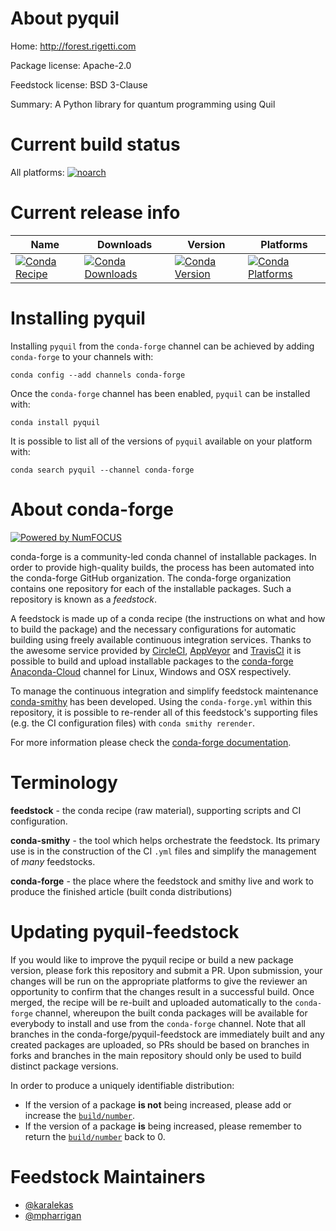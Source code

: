 <!--
# -*- mode: jinja -*-
-->

About pyquil
============

Home: http://forest.rigetti.com

Package license: Apache-2.0

Feedstock license: BSD 3-Clause

Summary: A Python library for quantum programming using Quil



Current build status
====================

All platforms:
[![noarch](https://img.shields.io/circleci/project/github/conda-forge/pyquil-feedstock/master.svg?label=noarch)](https://circleci.com/gh/conda-forge/pyquil-feedstock)

Current release info
====================

| Name | Downloads | Version | Platforms |
| --- | --- | --- | --- |
| [![Conda Recipe](https://img.shields.io/badge/recipe-pyquil-green.svg)](https://anaconda.org/conda-forge/pyquil) | [![Conda Downloads](https://img.shields.io/conda/dn/conda-forge/pyquil.svg)](https://anaconda.org/conda-forge/pyquil) | [![Conda Version](https://img.shields.io/conda/vn/conda-forge/pyquil.svg)](https://anaconda.org/conda-forge/pyquil) | [![Conda Platforms](https://img.shields.io/conda/pn/conda-forge/pyquil.svg)](https://anaconda.org/conda-forge/pyquil) |

Installing pyquil
=================

Installing `pyquil` from the `conda-forge` channel can be achieved by adding `conda-forge` to your channels with:

```
conda config --add channels conda-forge
```

Once the `conda-forge` channel has been enabled, `pyquil` can be installed with:

```
conda install pyquil
```

It is possible to list all of the versions of `pyquil` available on your platform with:

```
conda search pyquil --channel conda-forge
```


About conda-forge
=================

[![Powered by NumFOCUS](https://img.shields.io/badge/powered%20by-NumFOCUS-orange.svg?style=flat&colorA=E1523D&colorB=007D8A)](http://numfocus.org)

conda-forge is a community-led conda channel of installable packages.
In order to provide high-quality builds, the process has been automated into the
conda-forge GitHub organization. The conda-forge organization contains one repository
for each of the installable packages. Such a repository is known as a *feedstock*.

A feedstock is made up of a conda recipe (the instructions on what and how to build
the package) and the necessary configurations for automatic building using freely
available continuous integration services. Thanks to the awesome service provided by
[CircleCI](https://circleci.com/), [AppVeyor](https://www.appveyor.com/)
and [TravisCI](https://travis-ci.org/) it is possible to build and upload installable
packages to the [conda-forge](https://anaconda.org/conda-forge)
[Anaconda-Cloud](https://anaconda.org/) channel for Linux, Windows and OSX respectively.

To manage the continuous integration and simplify feedstock maintenance
[conda-smithy](https://github.com/conda-forge/conda-smithy) has been developed.
Using the ``conda-forge.yml`` within this repository, it is possible to re-render all of
this feedstock's supporting files (e.g. the CI configuration files) with ``conda smithy rerender``.

For more information please check the [conda-forge documentation](https://conda-forge.org/docs/).

Terminology
===========

**feedstock** - the conda recipe (raw material), supporting scripts and CI configuration.

**conda-smithy** - the tool which helps orchestrate the feedstock.
                   Its primary use is in the construction of the CI ``.yml`` files
                   and simplify the management of *many* feedstocks.

**conda-forge** - the place where the feedstock and smithy live and work to
                  produce the finished article (built conda distributions)


Updating pyquil-feedstock
=========================

If you would like to improve the pyquil recipe or build a new
package version, please fork this repository and submit a PR. Upon submission,
your changes will be run on the appropriate platforms to give the reviewer an
opportunity to confirm that the changes result in a successful build. Once
merged, the recipe will be re-built and uploaded automatically to the
`conda-forge` channel, whereupon the built conda packages will be available for
everybody to install and use from the `conda-forge` channel.
Note that all branches in the conda-forge/pyquil-feedstock are
immediately built and any created packages are uploaded, so PRs should be based
on branches in forks and branches in the main repository should only be used to
build distinct package versions.

In order to produce a uniquely identifiable distribution:
 * If the version of a package **is not** being increased, please add or increase
   the [``build/number``](https://conda.io/docs/user-guide/tasks/build-packages/define-metadata.html#build-number-and-string).
 * If the version of a package **is** being increased, please remember to return
   the [``build/number``](https://conda.io/docs/user-guide/tasks/build-packages/define-metadata.html#build-number-and-string)
   back to 0.

Feedstock Maintainers
=====================

* [@karalekas](https://github.com/karalekas/)
* [@mpharrigan](https://github.com/mpharrigan/)

